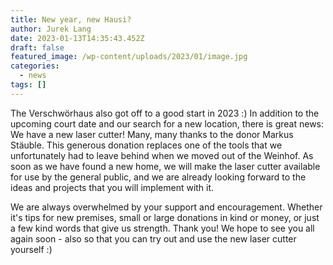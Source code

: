 ```yaml
---
title: New year, new Hausi?
author: Jurek Lang
date: 2023-01-13T14:35:43.452Z
draft: false
featured_image: /wp-content/uploads/2023/01/image.jpg
categories:
  - news
tags: []
---
```


The Verschwörhaus also got off to a good start in 2023 :)
In addition to the upcoming court date and our search for a new location, there is great news: We have a new laser cutter! Many, many thanks to the donor Markus Stäuble. This generous donation replaces one of the tools that we unfortunately had to leave behind when we moved out of the Weinhof.
As soon as we have found a new home, we will make the laser cutter available for use by the general public, and we are already looking forward to the ideas and projects that you will implement with it.

We are always overwhelmed by your support and encouragement. Whether it's tips for new premises, small or large donations in kind or money, or just a few kind words that give us strength. Thank you!
We hope to see you all again soon - also so that you can try out and use the new laser cutter yourself :)
